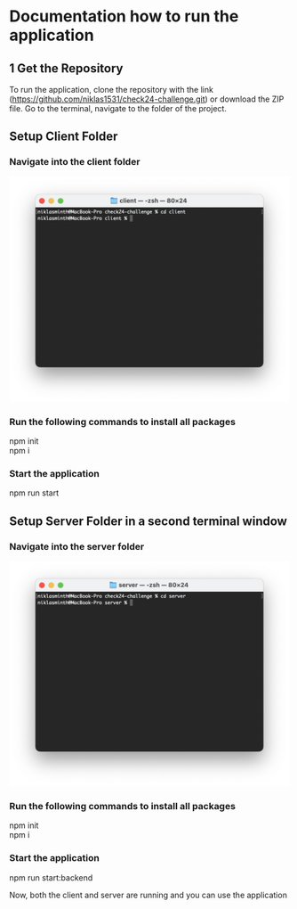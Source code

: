 # Documentation how to run the application

## 1 Get the Repository
To run the application, clone the repository with the link (https://github.com/niklas1531/check24-challenge.git) or download the ZIP file. Go to the terminal, navigate to the folder of the project.


## Setup Client Folder
### Navigate into the client folder 
![Navigate to Client Folder](./RUN-APPLICATION-IMAGES/NavigateClient.png)
### Run the following commands to install all packages
npm init <br />
npm i
### Start the application
npm run start

## Setup Server Folder in a second terminal window
### Navigate into the server folder
![Navigate to Server Folder](./RUN-APPLICATION-IMAGES/NavigateServer.png)
### Run the following commands to install all packages
npm init <br />
npm i
### Start the application
npm run start:backend

Now, both the client and server are running and you can use the application
